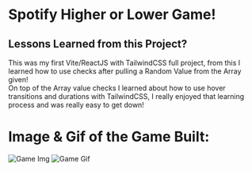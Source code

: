 # Spotify Higher or Lower Game!

## Lessons Learned from this Project?
This was my first Vite/ReactJS with TailwindCSS full project, from this I learned how to use checks after pulling a Random Value from the Array given! 
<br />
On top of the Array value checks I learned about how to use hover transitions and durations with TailwindCSS, I really enjoyed that learning process and was really easy to get down!

# Image & Gif of the Game Built:
<img src="https://i.imgur.com/hsM1ctD.png" alt="Game Img" />

<img src="https://i.imgur.com/JVAL8x7.gif" alt="Game Gif" />
